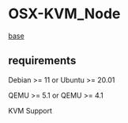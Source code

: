 # OSX-KVM_Node

[base](https://github.com/kholia/OSX-KVM)

## requirements

Debian >= 11 or Ubuntu >= 20.01

QEMU >= 5.1 or QEMU >= 4.1

KVM Support
